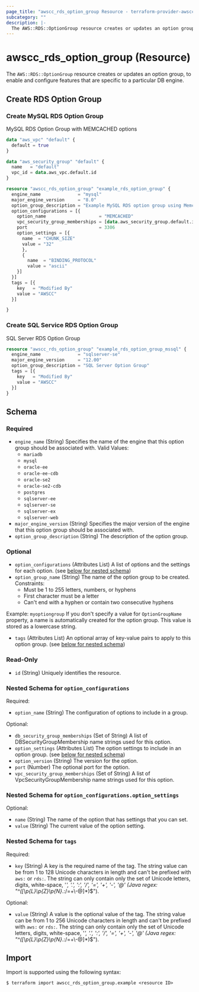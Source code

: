 ```yaml
---
page_title: "awscc_rds_option_group Resource - terraform-provider-awscc"
subcategory: ""
description: |-
  The AWS::RDS::OptionGroup resource creates or updates an option group, to enable and configure features that are specific to a particular DB engine.
---
```


# awscc_rds_option_group (Resource)

The ``AWS::RDS::OptionGroup`` resource creates or updates an option group, to enable and configure features that are specific to a particular DB engine.

## Create RDS Option Group

### Create MySQL RDS Option Group
MySQL RDS Option Group with MEMCACHED options
```terraform
data "aws_vpc" "default" {
  default = true
}

data "aws_security_group" "default" {
  name   = "default"
  vpc_id = data.aws_vpc.default.id
}

resource "awscc_rds_option_group" "example_rds_option_group" {
  engine_name              = "mysql"
  major_engine_version     = "8.0"
  option_group_description = "Example MySQL RDS option group using Memcached"
  option_configurations = [{
    option_name                    = "MEMCACHED"
    vpc_security_group_memberships = [data.aws_security_group.default.id]
    port                           = 3306
    option_settings = [{
      name  = "CHUNK_SIZE"
      value = "32"
      },
      {
        name  = "BINDING_PROTOCOL"
        value = "ascii"
    }]
  }]
  tags = [{
    key   = "Modified By"
    value = "AWSCC"
  }]

}
```

### Create SQL Service RDS Option Group
SQL Server RDS Option Group 
```terraform
resource "awscc_rds_option_group" "example_rds_option_group_mssql" {
  engine_name              = "sqlserver-se"
  major_engine_version     = "12.00"
  option_group_description = "SQL Server Option Group"
  tags = [{
    key   = "Modified By"
    value = "AWSCC"
  }]
}
```

<!-- schema generated by tfplugindocs -->
## Schema

### Required

- `engine_name` (String) Specifies the name of the engine that this option group should be associated with.
 Valid Values: 
  +   ``mariadb`` 
  +   ``mysql`` 
  +   ``oracle-ee`` 
  +   ``oracle-ee-cdb`` 
  +   ``oracle-se2`` 
  +   ``oracle-se2-cdb`` 
  +   ``postgres`` 
  +   ``sqlserver-ee`` 
  +   ``sqlserver-se`` 
  +   ``sqlserver-ex`` 
  +   ``sqlserver-web``
- `major_engine_version` (String) Specifies the major version of the engine that this option group should be associated with.
- `option_group_description` (String) The description of the option group.

### Optional

- `option_configurations` (Attributes List) A list of options and the settings for each option. (see [below for nested schema](#nestedatt--option_configurations))
- `option_group_name` (String) The name of the option group to be created.
 Constraints:
  +  Must be 1 to 255 letters, numbers, or hyphens
  +  First character must be a letter
  +  Can't end with a hyphen or contain two consecutive hyphens
  
 Example: ``myoptiongroup`` 
 If you don't specify a value for ``OptionGroupName`` property, a name is automatically created for the option group.
  This value is stored as a lowercase string.
- `tags` (Attributes List) An optional array of key-value pairs to apply to this option group. (see [below for nested schema](#nestedatt--tags))

### Read-Only

- `id` (String) Uniquely identifies the resource.

<a id="nestedatt--option_configurations"></a>
### Nested Schema for `option_configurations`

Required:

- `option_name` (String) The configuration of options to include in a group.

Optional:

- `db_security_group_memberships` (Set of String) A list of DBSecurityGroupMembership name strings used for this option.
- `option_settings` (Attributes List) The option settings to include in an option group. (see [below for nested schema](#nestedatt--option_configurations--option_settings))
- `option_version` (String) The version for the option.
- `port` (Number) The optional port for the option.
- `vpc_security_group_memberships` (Set of String) A list of VpcSecurityGroupMembership name strings used for this option.

<a id="nestedatt--option_configurations--option_settings"></a>
### Nested Schema for `option_configurations.option_settings`

Optional:

- `name` (String) The name of the option that has settings that you can set.
- `value` (String) The current value of the option setting.



<a id="nestedatt--tags"></a>
### Nested Schema for `tags`

Required:

- `key` (String) A key is the required name of the tag. The string value can be from 1 to 128 Unicode characters in length and can't be prefixed with ``aws:`` or ``rds:``. The string can only contain only the set of Unicode letters, digits, white-space, '_', '.', ':', '/', '=', '+', '-', '@' (Java regex: "^([\\p{L}\\p{Z}\\p{N}_.:/=+\\-@]*)$").

Optional:

- `value` (String) A value is the optional value of the tag. The string value can be from 1 to 256 Unicode characters in length and can't be prefixed with ``aws:`` or ``rds:``. The string can only contain only the set of Unicode letters, digits, white-space, '_', '.', ':', '/', '=', '+', '-', '@' (Java regex: "^([\\p{L}\\p{Z}\\p{N}_.:/=+\\-@]*)$").

## Import

Import is supported using the following syntax:

```shell
$ terraform import awscc_rds_option_group.example <resource ID>
```